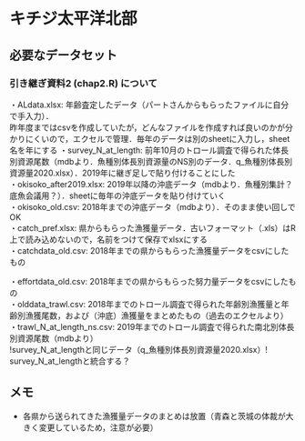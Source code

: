# キチジ太平洋北部
## 必要なデータセット
### 引き継ぎ資料2 (chap2.R) について
・ALdata.xlsx: 年齢査定したデータ（パートさんからもらったファイルに自分で手入力）．  
昨年度まではcsvを作成していたが，どんなファイルを作成すれば良いのかが分かりにくいので，エクセルで管理．毎年のデータは別のsheetに入力し，sheet名を年にする
・survey_N_at_length: 前年10月のトロール調査で得られた体長別資源尾数（mdbより．魚種別体長別資源量のNS別のデータ．q_魚種別体長別資源量2020.xlsx）．2019年に継ぎ足しで貼り付けることにした  
・okisoko_after2019.xlsx: 2019年以降の沖底データ（mdbより．魚種別集計？底魚会議用？）．sheetに毎年の沖底データを貼り付けていく  
・okisoko_old.csv: 2018年までの沖底データ（mdbより）．そのまま使い回しでOK  
・catch_pref.xlsx: 県からもらった漁獲量データ．古いフォーマット（.xls）はR上で読み込めないので，名前をつけて保存でxlsxにする  
・catchdata_old.csv: 2018年までの県からもらった漁獲量データをcsvにしたもの  

・effortdata_old.csv: 2018年までの県からもらった努力量データをcsvにしたもの  
・olddata_trawl.csv: 2018年までのトロール調査で得られた年齢別漁獲量と年齢別漁獲尾数，および（沖底）漁獲量をまとめたもの（過去のエクセルより）  
・trawl_N_at_length_ns.csv: 2019年までのトロール調査で得られた南北別体長別資源尾数（mdbより）  
!survey_N_at_lengthと同じデータ（q_魚種別体長別資源量2020.xlsx）!  survey_N_at_lengthと統合する？

## メモ
- 各県から送られてきた漁獲量データのまとめは放置（青森と茨城の体裁が大きく変更しているため，注意が必要）